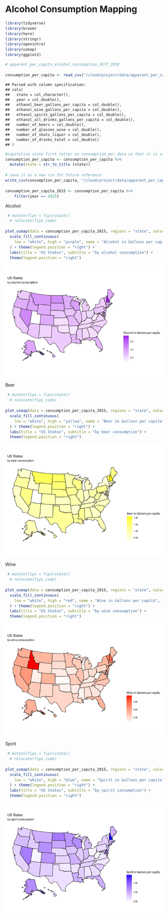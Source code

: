 Alcohol Consumption Mapping
================

``` r
library(tidyverse)
library(broom)
library(here)
library(stringr)
library(openintro)
library(usmap)
library(ggplot2)
```

``` r
# apparent_per_capita_alcohol_consumption_1977_2018

consumption_per_capita <- read_csv("/cloud/project/data/apparent_per_capita_alcohol_consumption_1977_2018.txt")
```

    ## Parsed with column specification:
    ## cols(
    ##   state = col_character(),
    ##   year = col_double(),
    ##   ethanol_beer_gallons_per_capita = col_double(),
    ##   ethanol_wine_gallons_per_capita = col_double(),
    ##   ethanol_spirit_gallons_per_capita = col_double(),
    ##   ethanol_all_drinks_gallons_per_capita = col_double(),
    ##   number_of_beers = col_double(),
    ##   number_of_glasses_wine = col_double(),
    ##   number_of_shots_liquor = col_double(),
    ##   number_of_drinks_total = col_double()
    ## )

``` r
#capitalise state first letter on consumption_per_data so that it is standardized
consumption_per_capita <- consumption_per_capita %>%
  mutate(state = str_to_title (state))

# save it as a new csv for future reference
write_csv(consumption_per_capita, "/cloud/project/data/apparent_per_capita_alcohol_consumption_1977_2018.csv")

consumption_per_capita_2015 <- consumption_per_capita %>% 
    filter(year == 2015) 
```

Alcohol

``` r
 # mutate(fips = fips(state)) 
  # relocate(fips_code)
  
plot_usmap(data = consumption_per_capita_2015, regions = "state", values = "ethanol_all_drinks_gallons_per_capita", color = "black") + 
  scale_fill_continuous(
    low = "white", high = "purple", name = "Alcohol in Gallons per capita", label = scales::comma
  ) + theme(legend.position = "right") +
  labs(title = "US States", subtitle = "by alcohol consumption") +
  theme(legend.position = "right")
```

![](cleaning_consumption_data_files/figure-gfm/alcohol_consumption_per_capita_2015-1.png)<!-- -->

Beer

``` r
 # mutate(fips = fips(state)) 
  # relocate(fips_code)
  
plot_usmap(data = consumption_per_capita_2015, regions = "state", values = "ethanol_beer_gallons_per_capita", color = "black") + 
  scale_fill_continuous(
    low = "white", high = "yellow", name = "Beer in Gallons per capita", label = scales::comma
  ) + theme(legend.position = "right") +
  labs(title = "US States", subtitle = "by beer consumption") +
  theme(legend.position = "right")
```

![](cleaning_consumption_data_files/figure-gfm/beer_consumption_per_capita_2015-1.png)<!-- -->

Wine

``` r
 # mutate(fips = fips(state)) 
  # relocate(fips_code)
  
plot_usmap(data = consumption_per_capita_2015, regions = "state", values = "ethanol_wine_gallons_per_capita", color = "black") + 
  scale_fill_continuous(
    low = "white", high = "red", name = "Wine in Gallons per capita", label = scales::comma
  ) + theme(legend.position = "right") +
  labs(title = "US States", subtitle = "by wine consumption") +
  theme(legend.position = "right")
```

![](cleaning_consumption_data_files/figure-gfm/wine_consumption_per_capita_2015-1.png)<!-- -->

Spirit

``` r
 # mutate(fips = fips(state)) 
  # relocate(fips_code)
  
plot_usmap(data = consumption_per_capita_2015, regions = "state", values = "ethanol_spirit_gallons_per_capita", color = "black") + 
  scale_fill_continuous(
    low = "white", high = "blue", name = "Spirit in Gallons per capita", label = scales::comma
  ) + theme(legend.position = "right") +
  labs(title = "US States", subtitle = "by spirit consumption") +
  theme(legend.position = "right")
```

![](cleaning_consumption_data_files/figure-gfm/spirit_consumption_per_capita_2015-1.png)<!-- -->
